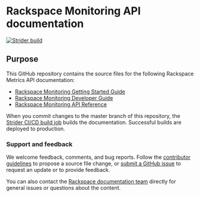 # Rackspace Monitoring API documentation

[![Strider build](https://build.developer.rackspace.com/rackerlabs/docs-cloud-monitoring/badge?branch=master)](https://build.developer.rackspace.com/rackerlabs/docs-cloud-monitoring/)

## Purpose

This GitHub repository contains the source files for the following Rackspace Metrics API documentation:

* [Rackspace Monitoring Getting Started Guide](https://developer.rackspace.com/docs/monitoring/v1/developer-guide/#getting-started)
* [Rackspace Monitoring Developer Guide](https://developer.rackspace.com/docs/metrics/v1/developer-guide/)
* [Rackspace Monitoring API Reference](https://developer.rackspace.com/docs/metrics/v1/developer-guide/#api-reference)


When you commit changes to the master branch of this repository, the 
[Strider CI/CD build job](https://build.developer.rackspace.com/rackerlabs/docs-cloud-identity/) 
builds the documentation. Successful builds are deployed to production.

### Support and feedback

We welcome feedback, comments, and bug reports. Follow the 
[contributor guidelines](CONTRIBUTING.md) 
to propose a source file change, or [submit a GitHub issue](https://github.com/rackerlabs/docs-cloud-monitoring/issues/new) 
to request an update or to provide feedback.

You can also contact the [Rackspace documentation team](mailto:devdoc@rackspace.com) directly for general issues 
or questions about the content. 
